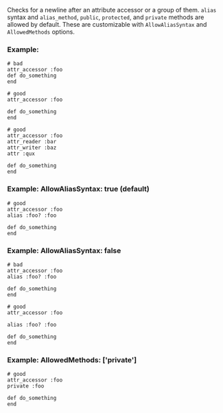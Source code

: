 Checks for a newline after an attribute accessor or a group of them.
`alias` syntax and `alias_method`, `public`, `protected`, and `private` methods are allowed
by default. These are customizable with `AllowAliasSyntax` and `AllowedMethods` options.

### Example:
    # bad
    attr_accessor :foo
    def do_something
    end

    # good
    attr_accessor :foo

    def do_something
    end

    # good
    attr_accessor :foo
    attr_reader :bar
    attr_writer :baz
    attr :qux

    def do_something
    end

### Example: AllowAliasSyntax: true (default)
    # good
    attr_accessor :foo
    alias :foo? :foo

    def do_something
    end

### Example: AllowAliasSyntax: false
    # bad
    attr_accessor :foo
    alias :foo? :foo

    def do_something
    end

    # good
    attr_accessor :foo

    alias :foo? :foo

    def do_something
    end

### Example: AllowedMethods: ['private']
    # good
    attr_accessor :foo
    private :foo

    def do_something
    end
